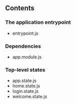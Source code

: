 ## Contents
 
### The application entrypoint
- entrypoint.js

### Dependencies
- app.module.js 

### Top-level states
- app.state.js
- home.state.js
- login.state.js
- welcome.state.js
